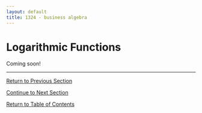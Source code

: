 ```yaml
---
layout: default
title: 1324 - business algebra
---
```


Logarithmic Functions
===

Coming soon!

---

[Return to Previous Section](2-1-exponential-functions.html)

[Continue to Next Section](2-3-exp-and-log-equations.html)

[Return to Table of Contents](index.html)